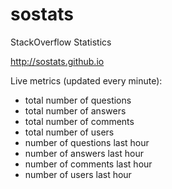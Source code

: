 # sostats
StackOverflow Statistics

http://sostats.github.io

Live metrics (updated every minute):
- total number of questions
- total number of answers
- total number of comments
- total number of users
- number of questions last hour
- number of answers last hour
- number of comments last hour
- number of users last hour
